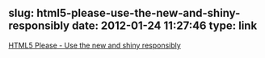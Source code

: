 slug: html5-please-use-the-new-and-shiny-responsibly
date: 2012-01-24 11:27:46
type: link
---

[HTML5 Please - Use the new and shiny responsibly](http://html5please.us/)
